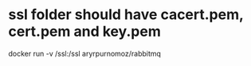 # ssl folder should have cacert.pem, cert.pem and key.pem
docker run -v /ssl:/ssl aryrpurnomoz/rabbitmq
